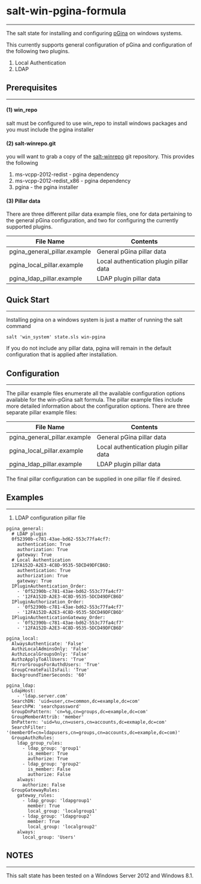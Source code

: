 # salt-win-pgina-formula
---

The salt state for installing and configuring [pGina](http://pgina.org/) on windows systems. 

This currently supports general configuration of pGina and configuration of the following two plugins.

1. Local Authentication
2. LDAP

## Prerequisites
---

#### (1) win_repo

salt must be configured to use win_repo to install windows packages and you must include the pgina installer

#### (2) salt-winrepo.git

you will want to grab a copy of the [salt-winrepo](https://github.com/saltstack/salt-winrepo.git) git repository. This provides the following

1. ms-vcpp-2012-redist - pgina dependency
2. ms-vcpp-2012-redist_x86 - pgina dependency
3. pgina - the pgina installer

#### (3) Pillar data

There are three different pillar data example files, one for data pertaining to the general pGina configuration, and two for configuring the currently supported plugins. 

File Name | Contents
----------|---------
pgina_general_pillar.example | General pGina pillar data
pgina_local_pillar.example | Local authentication plugin pillar data
pgina_ldap_pillar.example | LDAP plugin pillar data

## Quick Start
---

Installing pgina on a windows system is just a matter of running the salt command

```
salt 'win_system' state.sls win-pgina
```

If you do not include any pillar data, pgina will remain in the default configuration that is applied after installation.

## Configuration
---

The pillar example files enumerate all the available configuration options available for the win-pGina salt formula. The pillar example files include more detailed information about the configuration options. There are three separate pillar example files: 

File Name | Contents
----------|---------
pgina_general_pillar.example | General pGina pillar data
pgina_local_pillar.example | Local authentication plugin pillar data
pgina_ldap_pillar.example | LDAP plugin pillar data


The final pillar configuration can be supplied in one pillar file if desired.

## Examples
---

1. LDAP configuration pillar file

``` 
pgina_general:
  # LDAP plugin
  0f52390b-c781-43ae-bd62-553c77fa4cf7:
    authentication: True
    authorization: True
    gateway: True
  # Local Authentication
  12FA152D-A2E3-4C8D-9535-5DCD49DFCB6D:
    authentication: True
    authorization: True
    gateway: True
  IPluginAuthentication_Order: 
    - '0f52390b-c781-43ae-bd62-553c77fa4cf7'
    - '12FA152D-A2E3-4C8D-9535-5DCD49DFCB6D'
  IPluginAuthorization_Order:
    - '0f52390b-c781-43ae-bd62-553c77fa4cf7'
    - '12FA152D-A2E3-4C8D-9535-5DCD49DFCB6D'
  IPluginAuthenticationGateway_Order: 
    - '0f52390b-c781-43ae-bd62-553c77fa4cf7'
    - '12FA152D-A2E3-4C8D-9535-5DCD49DFCB6D'

pgina_local:
  AlwaysAuthenticate: 'False'
  AuthzLocalAdminsOnly: 'False'
  AuthzLocalGroupsOnly: 'False'
  AuthzApplyToAllUsers: 'True'
  MirrorGroupsForAuthdUsers: 'True'
  GroupCreateFailIsFail: 'True'
  BackgroundTimerSeconds: '60'

pgina_ldap:
  LdapHost:
    - 'ldap.server.com'
  SearchDN: 'uid=user,cn=common,dc=example,dc=com'
  SearchPW: 'searchpassword'
  GroupDnPattern: 'cn=%g,cn=groups,dc=example,dc=com'
  GroupMemberAttrib: 'member'
  DnPattern: 'uid=%u,cn=users,cn=accounts,dc=exmaple,dc=com'
  SearchFilter: '(memberOf=cn=ldapusers,cn=groups,cn=accounts,dc=example,dc=com)'
  GroupAuthzRules:
    ldap_group_rules:
      - ldap_group: 'group1'
        is_member: True
        authorize: True
      - ldap_group: 'group2'
        is_member: False
        authorize: False
    always:
      authorize: False
  GroupGatewayRules:
    gateway_rules:
      - ldap_group: 'ldapgroup1'
        member: True
        local_group: 'localgroup1'
      - ldap_group: 'ldapgroup2'
        member: True
        local_group: 'localgroup2'
    always:
      local_group: 'Users'

```


## NOTES
---

This salt state has been tested on a Windows Server 2012 and Windows 8.1.